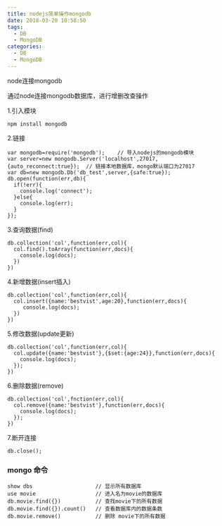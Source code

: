```yaml
---
title: nodejs简单操作mongodb
date: 2018-03-20 10:58:50
tags:
  - DB
  - MongoDB
categories:
  - DB
  - MongoDB
---
```



node连接mongodb

通过node连接mongodb数据库，进行增删改查操作

1.引入模块

    npm install mongodb

2.链接

    var mongodb=require('mongodb');    // 导入nodejs的mongodb模块
    var server=new mongodb.Server('localhost',27017,{auto_reconnect:true});  // 链接本地数据库，mongo默认端口为27017
    var db=new mongodb.Db('db_test',server,{safe:true});
    db.open(function(err,db){
      if(!err){
        console.log('connect');
      }else{
        console.log(err);
      }
    });

3.查询数据(find)

    db.collection('col',function(err,col){
      col.find().toArray(function(err,docs){
        console.log(docs);
      })
    })

4.新增数据(insert插入)

    db.collection('col',function(err,col){
      col.insert({name:'bestvist',age:20},function(err,docs){
         console.log(docs);
      })
    })

5.修改数据(update更新)

    db.collection('col',function(err,col){
      col.update({name:'bestvist'},{$set:{age:24}},function(err,docs){
        console.log(docs);
      });
    })

6.删除数据(remove)

    db.collection('col',fnction(err,col){
      col.remove({name:'bestvist'},function(err,docs){
        console.log(docs);
      });
    })

7.断开连接

    db.close();


### mongo 命令

```mongodb
show dbs                    // 显示所有数据库
use movie                   // 进入名为movie的数据库
db.movie.find({})           // 查找movie下的所有数据
db.movie.find({}).count()   // 查看数据库内的数据条数
db.movie.remove()           // 删除 movie下的所有数据
```